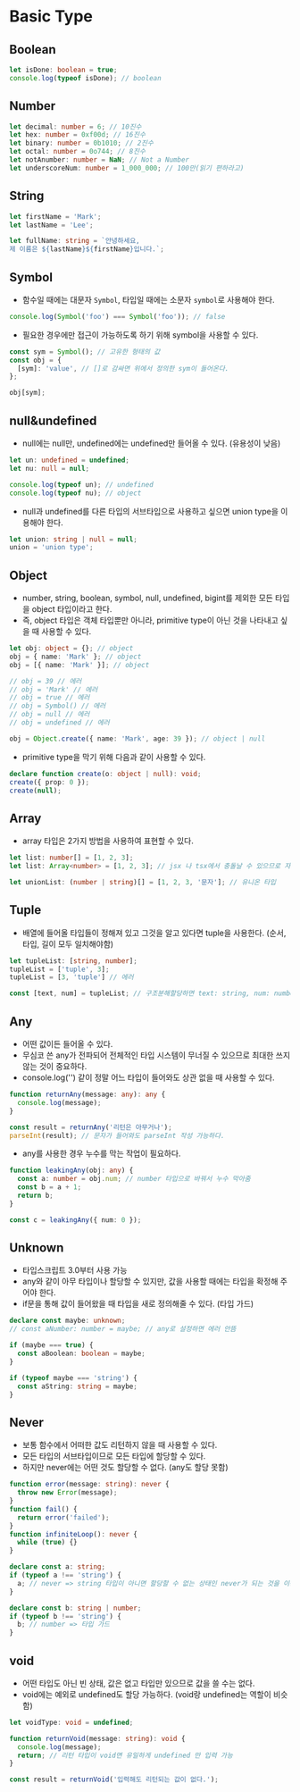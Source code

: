 # Basic Type

## Boolean

```ts
let isDone: boolean = true;
console.log(typeof isDone); // boolean
```

## Number

```ts
let decimal: number = 6; // 10진수
let hex: number = 0xf00d; // 16진수
let binary: number = 0b1010; // 2진수
let octal: number = 0o744; // 8진수
let notAnumber: number = NaN; // Not a Number
let underscoreNum: number = 1_000_000; // 100만(읽기 편하라고)
```

## String

```ts
let firstName = 'Mark';
let lastName = 'Lee';

let fullName: string = `안녕하세요,
제 이름은 ${lastName}${firstName}입니다.`; 
```

## Symbol

* 함수일 때에는 대문자 `Symbol`, 타입일 때에는 소문자 `symbol`로 사용해야 한다.

```ts
console.log(Symbol('foo') === Symbol('foo')); // false
```

* 필요한 경우에만 접근이 가능하도록 하기 위해 symbol을 사용할 수 있다.

```ts
const sym = Symbol(); // 고유한 형태의 값
const obj = {
  [sym]: 'value', // []로 감싸면 위에서 정의한 sym이 들어온다.
};

obj[sym];
```

## null\&undefined

* null에는 null만, undefined에는 undefined만 들어올 수 있다. (유용성이 낮음)

```ts
let un: undefined = undefined;
let nu: null = null;

console.log(typeof un); // undefined
console.log(typeof nu); // object
```

* null과 undefined를 다른 타입의 서브타입으로 사용하고 싶으면 union type을 이용해야 한다.

```ts
let union: string | null = null;
union = 'union type';
```

## Object

* number, string, boolean, symbol, null, undefined, bigint를 제외한 모든 타입을 object 타입이라고 한다.
* 즉, object 타입은 객체 타입뿐만 아니라, primitive type이 아닌 것을 나타내고 싶을 때 사용할 수 있다.

```ts
let obj: object = {}; // object
obj = { name: 'Mark' }; // object
obj = [{ name: 'Mark' }]; // object

// obj = 39 // 에러
// obj = 'Mark' // 에러
// obj = true // 에러
// obj = Symbol() // 에러
// obj = null // 에러
// obj = undefined // 에러
```

```ts
obj = Object.create({ name: 'Mark', age: 39 }); // object | null
```

* primitive type을 막기 위해 다음과 같이 사용할 수 있다.

```ts
declare function create(o: object | null): void;
create({ prop: 0 });
create(null);
```

## Array

* array 타입은 2가지 방법을 사용하여 표현할 수 있다.

```ts
let list: number[] = [1, 2, 3];
let list: Array<number> = [1, 2, 3]; // jsx 나 tsx에서 충돌날 수 있으므로 자제

let unionList: (number | string)[] = [1, 2, 3, '문자']; // 유니온 타입
```

## Tuple

* 배열에 들어올 타입들이 정해져 있고 그것을 알고 있다면 tuple을 사용한다. (순서, 타입, 길이 모두 일치해야함)

```ts
let tupleList: [string, number];
tupleList = ['tuple', 3];
tupleList = [3, 'tuple'] // 에러
```

```ts
const [text, num] = tupleList; // 구조분해할당하면 text: string, num: number로 들어온다.
```

## Any

* 어떤 값이든 들어올 수 있다.
* 무심코 쓴 any가 전파되어 전체적인 타입 시스템이 무너질 수 있으므로 최대한 쓰지 않는 것이 중요하다.
* console.log('') 같이 정말 어느 타입이 들어와도 상관 없을 때 사용할 수 있다.

```ts
function returnAny(message: any): any {
  console.log(message);
}

const result = returnAny('리턴은 아무거나');
parseInt(result); // 문자가 들어와도 parseInt 작성 가능하다.
```

* any를 사용한 경우 누수를 막는 작업이 필요하다.

```ts
function leakingAny(obj: any) {
  const a: number = obj.num; // number 타입으로 바꿔서 누수 막아줌
  const b = a + 1;
  return b;
}

const c = leakingAny({ num: 0 });
```

## Unknown

* 타입스크립트 3.0부터 사용 가능
* any와 같이 아무 타입이나 할당할 수 있지만, 값을 사용할 때에는 타입을 확정해 주어야 한다.
* if문을 통해 값이 들어왔을 때 타입을 새로 정의해줄 수 있다. (타입 가드)

```ts
declare const maybe: unknown;
// const aNumber: number = maybe; // any로 설정하면 에러 안뜸

if (maybe === true) {
  const aBoolean: boolean = maybe;
}

if (typeof maybe === 'string') {
  const aString: string = maybe;
}
```

## Never

* 보통 함수에서 어떠한 값도 리턴하지 않을 때 사용할 수 있다.
* 모든 타입의 서브타입이므로 모든 타입에 할당할 수 있다.
* 하지만 never에는 어떤 것도 할당할 수 없다. (any도 할당 못함)

```ts
function error(message: string): never {
  throw new Error(message);
}
function fail() {
  return error('failed');
}
function infiniteLoop(): never {
  while (true) {}
}

declare const a: string;
if (typeof a !== 'string') {
  a; // never => string 타입이 아니면 할당할 수 없는 상태인 never가 되는 것을 이용하여, a변수에 어떠한 것도 할 수 없도록 처리
}

declare const b: string | number;
if (typeof b !== 'string') {
  b; // number => 타입 가드
}
```

## void

* 어떤 타입도 아닌 빈 상태, 값은 없고 타입만 있으므로 값을 쓸 수는 없다.
* void에는 예외로 undefined도 할당 가능하다. (void랑 undefined는 역할이 비슷함)

```ts
let voidType: void = undefined;
```

```ts
function returnVoid(message: string): void {
  console.log(message);
  return; // 리턴 타입이 void면 유일하게 undefined 만 입력 가능
}

const result = returnVoid('입력해도 리턴되는 값이 없다.');
```
